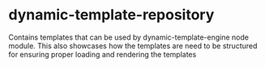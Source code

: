 # dynamic-template-repository

Contains templates that can be used by dynamic-template-engine node module. This also showcases how the templates are need to be structured for ensuring proper loading and rendering the templates
